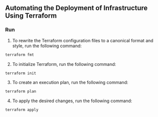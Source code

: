 ## Automating the Deployment of Infrastructure Using Terraform

### Run

1. To rewrite the Terraform configuration files to a canonical format and style, run the following command:

```bash
terraform fmt
```
2. To initialize Terraform, run the following command:

```bash
terraform init
```
3. To create an execution plan, run the following command:
```bash
terraform plan
```
4. To apply the desired changes, run the following command:
```bash
terraform apply
```